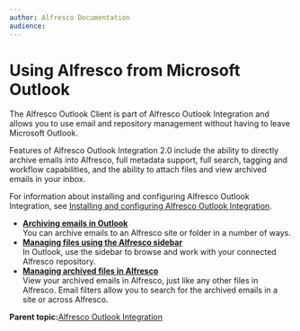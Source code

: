 ```yaml
---
author: Alfresco Documentation
audience: 
---
```


# Using Alfresco from Microsoft Outlook

The Alfresco Outlook Client is part of Alfresco Outlook Integration and allows you to use email and repository management without having to leave Microsoft Outlook.

Features of Alfresco Outlook Integration 2.0 include the ability to directly archive emails into Alfresco, full metadata support, full search, tagging and workflow capabilities, and the ability to attach files and view archived emails in your inbox.

For information about installing and configuring Alfresco Outlook Integration, see [Installing and configuring Alfresco Outlook Integration](Outlook-install-intro.md).

-   **[Archiving emails in Outlook](../tasks/Outlook-using-archive_v2.md)**  
You can archive emails to an Alfresco site or folder in a number of ways.
-   **[Managing files using the Alfresco sidebar](../tasks/Outlook-email-manager_v2.md)**  
In Outlook, use the sidebar to browse and work with your connected Alfresco repository.
-   **[Managing archived files in Alfresco](../concepts/Outlook-using-share.md)**  
View your archived emails in Alfresco, just like any other files in Alfresco. Email filters allow you to search for the archived emails in a site or across Alfresco.

**Parent topic:**[Alfresco Outlook Integration](../concepts/Outlook-overview.md)

